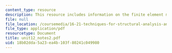 ```yaml
---
content_type: resource
description: This resource includes information on the finite element method continued.
file: null
file_location: /coursemedia/16-21-techniques-for-structural-analysis-and-design-spring-2005/18b02dda5a23ea4b103f80241c049980_unit12_notes2.pdf
file_type: application/pdf
resourcetype: Document
title: unit12_notes2.pdf
uid: 18b02dda-5a23-ea4b-103f-80241c049980
---
```

